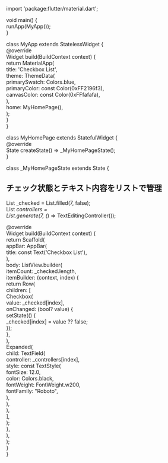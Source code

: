 import 'package:flutter/material.dart';  

void main() {  
  runApp(MyApp());  
}  

class MyApp extends StatelessWidget {  
  @override  
  Widget build(BuildContext context) {  
    return MaterialApp(  
      title: 'Checkbox List',  
      theme: ThemeData(  
        primarySwatch: Colors.blue,  
        primaryColor: const Color(0xFF2196f3),  
        canvasColor: const Color(0xFFfafafa),  
      ),  
      home: MyHomePage(),  
    );  
  }  
}  

class MyHomePage extends StatefulWidget {  
  @override  
  State<MyHomePage> createState() => _MyHomePageState();  
}  
  
class _MyHomePageState extends State<MyHomePage> {  
  ## チェック状態とテキスト内容をリストで管理  
  List<bool> _checked = List.filled(7, false);  
  List<TextEditingController> _controllers =  
      List.generate(7, (_) => TextEditingController());  

  @override  
  Widget build(BuildContext context) {  
    return Scaffold(  
      appBar: AppBar(  
        title: const Text('Checkbox List'),  
      ),  
      body: ListView.builder(  
        itemCount: _checked.length,  
        itemBuilder: (context, index) {  
          return Row(  
            children: [  
              Checkbox(  
                value: _checked[index],  
                onChanged: (bool? value) {  
                  setState(() {  
                    _checked[index] = value ?? false;  
                  });  
                },  
              ),  
              Expanded(  
                child: TextField(  
                  controller: _controllers[index],  
                  style: const TextStyle(  
                    fontSize: 12.0,  
                    color: Colors.black,  
                    fontWeight: FontWeight.w200,  
                    fontFamily: "Roboto",  
                  ),  
                ),  
              ),  
            ],  
          );  
        },  
      ),  
    );  
  }  
}  
